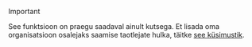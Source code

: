 > [!IMPORTANT]
> See funktsioon on praegu saadaval ainult kutsega. Et lisada oma organisatsioon osalejaks saamise taotlejate hulka, täitke [see küsimustik](https://aka.ms/ax2012upgrade). 
